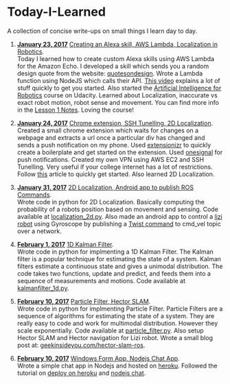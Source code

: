 # Today-I-Learned
A collection of concise write-ups on small things I learn day to day.

1. **[January 23, 2017](#)** [Creating an Alexa skill, AWS Lambda, Localization in Robotics](#).  
Today I learned how to create custom Alexa skills using AWS Lambda for the Amazon Echo. I developed a skill which sends you a random design quote from the website: [quotesondesign](http://quotesondesign.com). Wrote a Lambda function using NodeJS which calls their API. [This video](https://www.youtube.com/watch?v=zt9WdE5kR6g) explains a lot of stuff quickly to get you started. Also started the [Artificial Intelligence for Robotics](https://www.udacity.com/course/artificial-intelligence-for-robotics--cs373) course on Udacity. Learned about Localization, inaccurate vs exact robot motion, robot sense and movement. You can find more info in the [Lesson 1 Notes](https://storage.googleapis.com/supplemental_media/udacityu/48739381/Lesson1Notes.pdf). Loving the course!

2. **[January 24, 2017](#)** [Chrome extension, SSH Tunelling, 2D Localization](#).  
Created a small chrome extension which waits for changes on a webpage and extracts a url once a particular div has changed and sends a push notification on my phone. Used [extensionizr](http://extensionizr.com/) to quickly create a boilerplate and get started on the extension. Used [onesignal](https://onesignal.com/) for push notifications. Created my own VPN using AWS EC2 and SSH Tunelling. Very useful if your college internet has a lot of restrictions. Follow [this](https://www.comparitech.com/blog/vpn-privacy/how-to-make-your-own-free-vpn-using-amazon-web-services/) article to quickly get started. Also learned 2D Localization.

3. **[January 31, 2017](#)** [2D Localization, Android app to publish ROS Commands](#).  
Wrote code in python for 2D Localization. Basically computing the probability of a robots position based on movement and sensing. Code available at [localization_2d.py](https://gist.github.com/ahhda/95a82080d2df5abf1dd2b3f1173ebcec). Also made an android app to control a [lizi robot](http://wiki.ros.org/lizi_robot) using Gyroscope by publishing a [Twist command](http://docs.ros.org/api/geometry_msgs/html/msg/Twist.html) to cmd_vel topic over a network.

4. **[February 1, 2017](#)** [1D Kalman Filter](#).  
Wrote code in python for implmenting a 1D Kalman Filter. The Kalman filter is a popular technique for estimating the state of a system. Kalman filters estimate a continuous state and gives a
uni­modal distribution. The code takes two functions, update and predict, and feeds them into a sequence of measurements and motions. Code available at [kalmanfilter_1d.py](https://gist.github.com/ahhda/05cd395f1c95b89e391d07ac8de979ba).

5. **[February 10, 2017](#)** [Particle Filter, Hector SLAM](#).  
Wrote code in python for implmenting Particle Filter. Particle Filters are a sequence of algorithms for estimating the state of a system. They are really easy to code and work for multimodal distribution. However they scale exponentially. Code available at [particle_filter.py](https://gist.github.com/ahhda/9fb89a42750c1b33cc913f2a27f610b0). Also setup Hector SLAM and Hector navigation for Lizi robot. Wrote a small blog post at: [geekinsideyou.com/hector-slam-ros](http://geekinsideyou.com/hector-slam-ros/). 

6. **[February 10, 2017](#)** [Windows Form App, Nodejs Chat App](#).  
Wrote a simple chat app in Nodejs and hosted on [heroku](https://limitless-island-41567.herokuapp.com/). Followed the tutorial on [deploy on heroku](https://devcenter.heroku.com/articles/getting-started-with-nodejs#deploy-the-app) and [nodejs chat](https://enlight.ml/nodejs-chat).